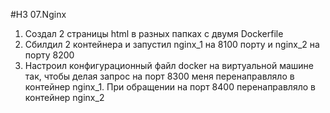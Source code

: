 #H3 07.Nginx
1. Создал 2 страницы html в разных папках с двумя Dockerfile
2. Сбилдил 2 контейнера и запустил nginx_1 на 8100 порту и nginx_2 на порту
 8200
3. Настроил конфигурационный файл docker на виртуальной машине так, чтобы
 делая запрос на порт 8300 меня перенаправляло в контейнер nginx_1. При
 обращении на порт 8400 перенаправляло в контейнер nginx_2

